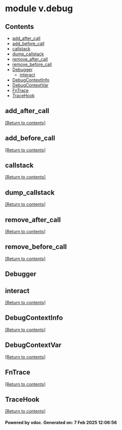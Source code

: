 # module v.debug


## Contents
- [add_after_call](#add_after_call)
- [add_before_call](#add_before_call)
- [callstack](#callstack)
- [dump_callstack](#dump_callstack)
- [remove_after_call](#remove_after_call)
- [remove_before_call](#remove_before_call)
- [Debugger](#Debugger)
  - [interact](#interact)
- [DebugContextInfo](#DebugContextInfo)
- [DebugContextVar](#DebugContextVar)
- [FnTrace](#FnTrace)
- [TraceHook](#TraceHook)

## add_after_call
[[Return to contents]](#Contents)

## add_before_call
[[Return to contents]](#Contents)

## callstack
[[Return to contents]](#Contents)

## dump_callstack
[[Return to contents]](#Contents)

## remove_after_call
[[Return to contents]](#Contents)

## remove_before_call
[[Return to contents]](#Contents)

## Debugger
## interact
[[Return to contents]](#Contents)

## DebugContextInfo
[[Return to contents]](#Contents)

## DebugContextVar
[[Return to contents]](#Contents)

## FnTrace
[[Return to contents]](#Contents)

## TraceHook
[[Return to contents]](#Contents)

#### Powered by vdoc. Generated on: 7 Feb 2025 12:06:56
